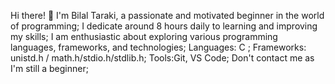 Hi there! 👋 I'm Bilal Taraki, a passionate and motivated beginner in the world of programming;
 I dedicate around 8 hours daily to learning and improving my skills;
 I am enthusiastic about exploring various programming languages, frameworks, and technologies;
 Languages: C ;
 Frameworks: unistd.h / math.h/stdio.h/stdlib.h;
 Tools:Git, VS Code;
 Don't contact me as I'm still a beginner;
